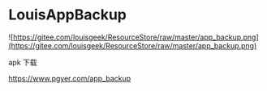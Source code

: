 # LouisAppBackup



![https://gitee.com/louisgeek/ResourceStore/raw/master/app_backup.png](https://gitee.com/louisgeek/ResourceStore/raw/master/app_backup.png)

apk 下载

https://www.pgyer.com/app_backup




